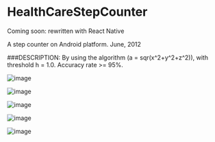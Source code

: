 HealthCareStepCounter
=====================

Coming soon: rewritten with React Native

A step counter on Android platform. June, 2012

###DESCRIPTION:
By using the algorithm (a = sqr(x^2+y^2+z^2)), with threshold h = 1.0. Accuracy rate >= 95%.

![image](https://github.com/Qingbao/HealthCareStepCounter/raw/master/images/Walkingcycle.jpg)

![image](https://github.com/Qingbao/HealthCareStepCounter/raw/master/images/Axesofhuman.jpg)

![image](https://github.com/Qingbao/HealthCareStepCounter/raw/master/images/Axesofsmartphones.jpg)

![image](https://github.com/Qingbao/HealthCareStepCounter/raw/master/images/xyz.jpg)

![image](https://github.com/Qingbao/HealthCareStepCounter/raw/master/images/sqr.jpg)


